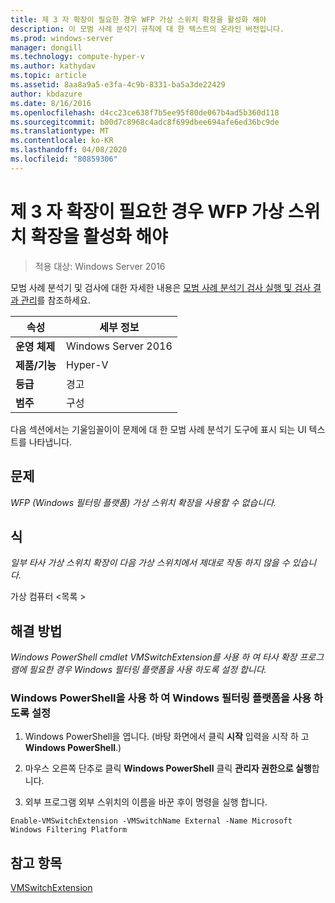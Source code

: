 ```yaml
---
title: 제 3 자 확장이 필요한 경우 WFP 가상 스위치 확장을 활성화 해야
description: 이 모범 사례 분석기 규칙에 대 한 텍스트의 온라인 버전입니다.
ms.prod: windows-server
manager: dongill
ms.technology: compute-hyper-v
ms.author: kathydav
ms.topic: article
ms.assetid: 8aa8a9a5-e3fa-4c9b-8331-ba5a3de22429
author: kbdazure
ms.date: 8/16/2016
ms.openlocfilehash: d4cc23ce638f7b5ee95f80de067b4ad5b360d118
ms.sourcegitcommit: b00d7c8968c4adc8f699dbee694afe6ed36bc9de
ms.translationtype: MT
ms.contentlocale: ko-KR
ms.lasthandoff: 04/08/2020
ms.locfileid: "80859306"
---
```

# <a name="the-wfp-virtual-switch-extension-should-be-enabled-if-it-is-required-by-third-party-extensions"></a>제 3 자 확장이 필요한 경우 WFP 가상 스위치 확장을 활성화 해야

>적용 대상: Windows Server 2016

모범 사례 분석기 및 검사에 대한 자세한 내용은 [모범 사례 분석기 검사 실행 및 검사 결과 관리](https://go.microsoft.com/fwlink/p/?LinkID=223177)를 참조하세요.  
  
|속성|세부 정보|  
|-|-|  
|**운영 체제**|Windows Server 2016|  
|**제품/기능**|Hyper-V|  
|**등급**|경고|  
|**범주**|구성|  
  
다음 섹션에서는 기울임꼴이이 문제에 대 한 모범 사례 분석기 도구에 표시 되는 UI 텍스트를 나타냅니다.  
  
## <a name="issue"></a>**문제**  
*WFP (Windows 필터링 플랫폼) 가상 스위치 확장을 사용할 수 없습니다.*  
  
## <a name="impact"></a>**식**  
*일부 타사 가상 스위치 확장이 다음 가상 스위치에서 제대로 작동 하지 않을 수 있습니다.*  
  
가상 컴퓨터 \<목록 >  
  
## <a name="resolution"></a>**해결 방법**  
*Windows PowerShell cmdlet VMSwitchExtension를 사용 하 여 타사 확장 프로그램에 필요한 경우 Windows 필터링 플랫폼을 사용 하도록 설정 합니다.*  
  
### <a name="enable-the-windows-filtering-platform-using-windows-powershell"></a>Windows PowerShell을 사용 하 여 Windows 필터링 플랫폼을 사용 하도록 설정  
  
1.  Windows PowerShell을 엽니다. (바탕 화면에서 클릭 **시작** 입력을 시작 하 고 **Windows PowerShell**.)  
  
2.  마우스 오른쪽 단추로 클릭 **Windows PowerShell** 클릭 **관리자 권한으로 실행**합니다.  
  
3.  외부 프로그램 외부 스위치의 이름을 바꾼 후이 명령을 실행 합니다.  
  
```  
Enable-VMSwitchExtension -VMSwitchName External -Name Microsoft Windows Filtering Platform  
```  
  
## <a name="see-also"></a>참고 항목  
[VMSwitchExtension](https://technet.microsoft.com/library/hh848541.aspx)  
  


